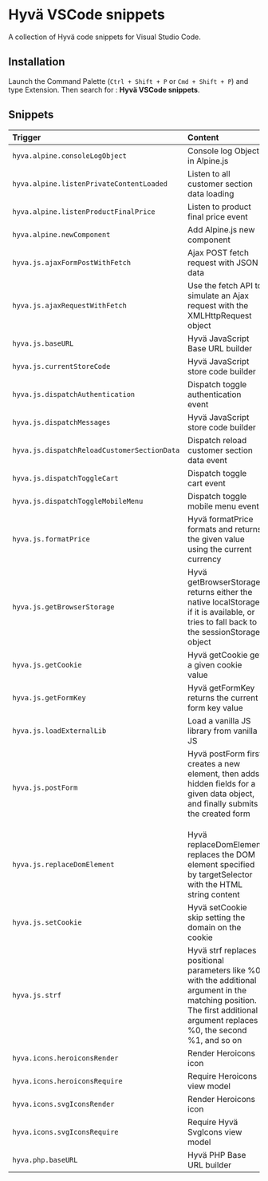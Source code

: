 # Hyvä VSCode snippets

A collection of Hyvä code snippets for Visual Studio Code.

## Installation

Launch the Command Palette (`Ctrl + Shift + P` or `Cmd + Shift + P`) and type Extension. Then search for : **Hyvä VSCode snippets**.

## Snippets

| Trigger  | Content                                                                                            |
| :------- | :------------------------------------------------------------------------------------------------- |
| `hyva.alpine.consoleLogObject` | Console log Object in Alpine.js                                              |
| `hyva.alpine.listenPrivateContentLoaded` | Listen to all customer section data loading                        |
| `hyva.alpine.listenProductFinalPrice` | Listen to product final price event                                   |
| `hyva.alpine.newComponent` | Add Alpine.js new component                                                      |
| `hyva.js.ajaxFormPostWithFetch` | Ajax POST fetch request with JSON data                                      |
| `hyva.js.ajaxRequestWithFetch` | Use the fetch API to simulate an Ajax request with the XMLHttpRequest object |
| `hyva.js.baseURL` | Hyvä JavaScript Base URL builder                                                          |
| `hyva.js.currentStoreCode` | Hyvä JavaScript store code builder                                               |
| `hyva.js.dispatchAuthentication` | Dispatch toggle authentication event                                       |
| `hyva.js.dispatchMessages` | Hyvä JavaScript store code builder                                               |
| `hyva.js.dispatchReloadCustomerSectionData` | Dispatch reload customer section data event                     |
| `hyva.js.dispatchToggleCart` | Dispatch toggle cart event                                                     |
| `hyva.js.dispatchToggleMobileMenu` | Dispatch toggle mobile menu event                                        |
| `hyva.js.formatPrice` | Hyvä formatPrice formats and returns the given value using the current currency       |
| `hyva.js.getBrowserStorage` | Hyvä getBrowserStorage returns either the native localStorage, if it is available, or tries to fall back to the sessionStorage object |
| `hyva.js.getCookie` | Hyvä getCookie get a given cookie value                                                 |
| `hyva.js.getFormKey` | Hyvä getFormKey returns the current form key value                                     |
| `hyva.js.loadExternalLib` | Load a vanilla JS library from vanilla JS                                         |
| `hyva.js.postForm` | Hyvä postForm first creates a new <form> element, then adds hidden fields for a given data object, and finally submits the created form |
| `hyva.js.replaceDomElement` | Hyvä replaceDomElement replaces the DOM element specified by targetSelector with the HTML string content |
| `hyva.js.setCookie` | Hyvä setCookie skip setting the domain on the cookie                                    |
| `hyva.js.strf` | Hyvä strf replaces positional parameters like %0 with the additional argument in the matching position. The first additional argument replaces %0, the second %1, and so on |
| `hyva.icons.heroiconsRender` | Render Heroicons icon                                                          |
| `hyva.icons.heroiconsRequire` | Require Heroicons view model                                                  |
| `hyva.icons.svgIconsRender` | Render Heroicons icon                                                           |
| `hyva.icons.svgIconsRequire` | Require Hyvä SvgIcons view model                                               |
| `hyva.php.baseURL` | Hyvä PHP Base URL builder                                                                |